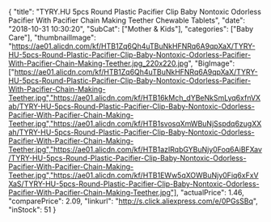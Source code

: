 {
	"title": "TYRY.HU 5pcs  Round Plastic Pacifier Clip Baby Nontoxic Odorless Pacifier With Pacifier Chain Making Teether Chewable Tablets",
	"date": "2018-10-31 10:30:20",
	"SubCat": ["Mother & Kids"],
	"categories": ["Baby Care"],
	"thumbnailImage": "https://ae01.alicdn.com/kf/HTB1Zq6Qh4uTBuNkHFNRq6A9qpXaX/TYRY-HU-5pcs-Round-Plastic-Pacifier-Clip-Baby-Nontoxic-Odorless-Pacifier-With-Pacifier-Chain-Making-Teether.jpg_220x220.jpg",
	"BigImage": ["https://ae01.alicdn.com/kf/HTB1Zq6Qh4uTBuNkHFNRq6A9qpXaX/TYRY-HU-5pcs-Round-Plastic-Pacifier-Clip-Baby-Nontoxic-Odorless-Pacifier-With-Pacifier-Chain-Making-Teether.jpg","https://ae01.alicdn.com/kf/HTB16kMch_dYBeNkSmLyq6xfnVXab/TYRY-HU-5pcs-Round-Plastic-Pacifier-Clip-Baby-Nontoxic-Odorless-Pacifier-With-Pacifier-Chain-Making-Teether.jpg","https://ae01.alicdn.com/kf/HTB1svosqXmWBuNjSspdq6zugXXah/TYRY-HU-5pcs-Round-Plastic-Pacifier-Clip-Baby-Nontoxic-Odorless-Pacifier-With-Pacifier-Chain-Making-Teether.jpg","https://ae01.alicdn.com/kf/HTB1azIRqbGYBuNjy0Foq6AiBFXav/TYRY-HU-5pcs-Round-Plastic-Pacifier-Clip-Baby-Nontoxic-Odorless-Pacifier-With-Pacifier-Chain-Making-Teether.jpg","https://ae01.alicdn.com/kf/HTB1EWw5qXOWBuNjy0Fiq6xFxVXaS/TYRY-HU-5pcs-Round-Plastic-Pacifier-Clip-Baby-Nontoxic-Odorless-Pacifier-With-Pacifier-Chain-Making-Teether.jpg"],
	"actualPrice": 1.46,
	"comparePrice": 2.09,
	"linkurl": "http://s.click.aliexpress.com/e/0PGsSBq",
	"inStock": 51
}
